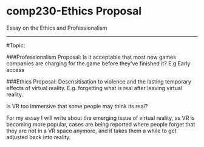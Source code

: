 # comp230-Ethics Proposal
Essay on the Ethics and Professionalism
___

#Topic:

###Professionalism Proposal:
Is it acceptable that most new games companies are charging for the game before they've finished it? E.g Early access


###Ethics Proposal:
Desensitisation to violence and the lasting temporary effects of virtual reality. E.g. forgetting what is real after leaving virtual reality.

Is VR too immersive that some people may think its real?

For my essay I will write about the emerging issue of virtual reality, as VR is becoming more popular, cases are being reported where people forget that they are not in a VR space anymore, and it takes them a while to get adjusted back into reality.